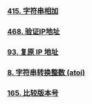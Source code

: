 ### [415. 字符串相加](https://leetcode.cn/problems/add-strings/)

### [468. 验证IP地址](https://leetcode.cn/problems/validate-ip-address/)

### [93. 复原 IP 地址](https://leetcode.cn/problems/restore-ip-addresses/)

### [8. 字符串转换整数 (atoi)](https://leetcode.cn/problems/string-to-integer-atoi/)

### [165. 比较版本号](https://leetcode.cn/problems/compare-version-numbers/)